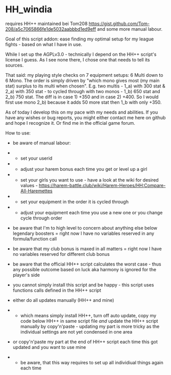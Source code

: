 # HH_windia
requires HH++ maintained bei Tom208 https://gist.github.com/Tom-208/a5c7065866fe1de5032aabbbd1ed9eff
and some more manual labour.

Goal of this script addon: ease finding my optimal setup for my league fights - based on what I have in use.

While I set up the AGPLv3.0 - technically I depend on the HH++ script's license I guess. As I see none there, I chose one that needs to tell its sources.

That said: my playing style checks on 7 equipment setups: 6 Multi down to 6 Mono. The order is simply driven by "which mono gives most (my main stat) surplus to its multi when chosen". E.g. two multis - 1_a) with 300 stat & 2_a) with 350 stat - to cycled through with two monos - 1_b) 650 stat and 2_b) 750 stat. The diff is in case 1) +350 and in case 2) +400. So I would first use mono 2_b) because it adds 50 more stat then 1_b with only +350.

As of today I develop this on my pace with my needs and abilities. If you have any wishes or bug reports, you might either contact me here on github and hope I recognize it. Or find me in the official game forum.

How to use:
- be aware of manual labour:
-  - set your userid
-  - adjust your harem bonus each time you get or level up a girl
-  - set your girls you want to use - have a look at the wiki for desired values - https://harem-battle.club/wiki/Harem-Heroes/HH:Compare-All-Haremettes
-  - set your equipment in the order it is cycled through
-  - adjust your equipment each time you use a new one or you change cycle through order
- be aware that I'm to high level to concern about anything else below legendary boosters = right now I have no variables reserved in any formula/function call
- be aware that my club bonus is maxed in all matters = right now I have no variables reserved for different club bonus 
- be aware that the official HH++ script calculates the worst case - thus any possible outcome based on luck aka harmony is ignored for the player's side

- you cannot simply install this script and be happy - this script uses functions calls defined in the HH++ script
- either do all updates manually (HH++ and mine) 
- - which means simply install HH++, turn off auto update, copy my code below HH++ in same script file _and_ update the HH++ script manually by copy'n'paste - updating my part is more tricky as the individual settings are not yet condensed in one area
- or copy'n'paste my part at the end of HH++ script each time this got updated and you want to use mine
- - be aware, that this way requires to set up all individiual things again each time
